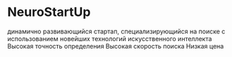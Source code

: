 # NeuroStartUp 
динамично развивающийся стартап, специализирующийся на поиске с использованием новейших технологий искусственного интеллекта
Высокая точность определения
Высокая скорость поиска
Низкая цена

